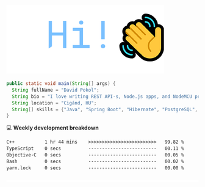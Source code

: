 ![Hi!](assets/images/hi.png)

```java
public static void main(String[] args) {
  String fullName = "David Pokol";
  String bio = "I love writing REST API-s, Node.js apps, and NodeMCU programs";
  String location = "Cigánd, HU";
  String[] skills = {"Java", "Spring Boot", "Hibernate", "PostgreSQL", "Git"};
}
```

💻 **Weekly development breakdown**
<!--START_SECTION:waka-->

```txt
C++           1 hr 44 mins    >>>>>>>>>>>>>>>>>>>>>>>>>   99.82 %
TypeScript    0 secs          -------------------------   00.11 %
Objective-C   0 secs          -------------------------   00.05 %
Bash          0 secs          -------------------------   00.02 %
yarn.lock     0 secs          -------------------------   00.00 %
```

<!--END_SECTION:waka-->

![footer](assets/images/footer.png)

